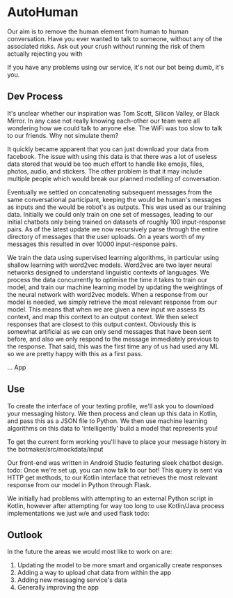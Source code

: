# AutoHuman

Our aim is to remove the human element from human to human conversation. Have you ever wanted to talk to someone, without any of the associated risks. Ask out your crush without running the risk of them actually rejecting you with 

If you have any problems using our service, it's not our bot being dumb, it's you.

## Dev Process

It's unclear whether our inspiration was Tom Scott, Silicon Valley, or Black Mirror. In any case not really knowing each-other our team were all wondering how we could talk to anyone else. The WiFi was too slow to talk to our friends. Why not simulate them?

It quickly became apparent that you can just download your data from facebook. The issue with using this data is that there was a lot of useless data stored that would be too much effort to handle like emojis, files, photos, audio, and stickers.
The other problem is that it may include multiple people which would break our planned modelling of conversation.

Eventually we settled on concatenating subsequent messages from the same conversational participant, keeping the would be human's messages as inputs and the would be robot's as outputs. This was used as our training data. Initially we could only train on one set of messages, leading to our initial chatbots only being trained on datasets of roughly 100 input-response pairs. As of the latest update we now recursively parse through the entire directory of messages that the user uploads. On a years worth of my messages this resulted in over 10000 input-response pairs.

We train the data using supervised learning algorithms, in particular using shallow learning with word2vec models. Word2vec are two layer neural networks designed to understand linguistic contexts of languages. We process the data concurrently to optimise the time it takes to train our model, and train our machine learning model by updating the weightings of the neural network with word2vec models.  When a response from our model is needed, we simply retrieve the most relevant response from our model. This means that when we are given a new input we assess its context, and map this context to an output context. We then select responses that are closest to this output context. Obviously this is somewhat artificial as we can only send messages that have been sent before, and also we only respond to the message immediately previous to the response. That said, this was the first time any of us had used any ML so we are pretty happy with this as a first pass. 

... App


## Use
To create the interface of your texting profile, we'll ask you to download your messaging history. We then process and clean up this data in Kotlin, and pass this as a JSON file to Python. We then use machine learning algorithms on this data to 'intelligently' build a model that represents you!

To get the current form working you'll have to place your message history in the botmaker/src/mockdata/input

Our front-end was written in Android Studio featuring sleek chatbot design. todo:
Once we're set up, you can now talk to our bot! This query is sent via HTTP get methods, to our Kotlin interface that retrieves the most relevant response from our model in Python through Flask.

We initially had problems with attempting to an external Python script in Kotlin, however after attempting for way too long to use Kotlin/Java process implementations we just w/e and used flask todo:

## Outlook
In the future the areas we would most like to work on are:
1. Updating the model to be more smart and organically create responses
1. Adding a way to upload chat data from within the app
1. Adding new messaging service's data
1. Generally improving the app
